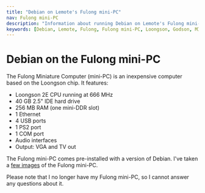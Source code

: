 ```yaml
---
title: "Debian on Lemote's Fulong mini-PC"
nav: Fulong mini-PC
description: "Information about running Debian on Lemote's Fulong mini-PC"
keywords: [Debian, Lemote, Fulong, Fulong mini-PC, Loongson, Godson, MIPS, CPU]
---
```


<h1>Debian on the Fulong mini-PC</h1>

The Fulong Miniature Computer (mini-PC) is an inexpensive computer based on
the Loongson chip.  It features:

<ul>

<li>Loongson 2E CPU running at 666 MHz</li>

<li>40 GB 2.5" IDE hard drive</li>

<li>256 MB RAM (one mini-DDR slot)</li>

<li>1 Ethernet</li>

<li>4 USB ports</li>

<li>1 PS2 port</li>

<li>1 COM port</li>

<li>Audio interfaces</li>

<li>Output: VGA and TV out</li>

</ul>

The Fulong mini-PC comes pre-installed with a version of Debian.  I've
taken a <a href = "gallery/">few images</a> of the Fulong mini-PC.

Please note that I no longer have my Fulong mini-PC, so I cannot answer any
questions about it.

